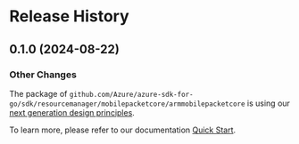 # Release History

## 0.1.0 (2024-08-22)
### Other Changes

The package of `github.com/Azure/azure-sdk-for-go/sdk/resourcemanager/mobilepacketcore/armmobilepacketcore` is using our [next generation design principles](https://azure.github.io/azure-sdk/general_introduction.html).

To learn more, please refer to our documentation [Quick Start](https://aka.ms/azsdk/go/mgmt).